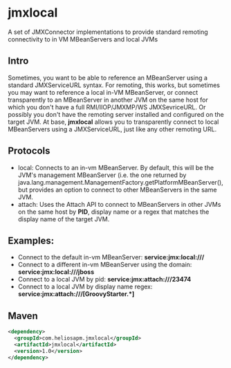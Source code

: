 # jmxlocal
A set of JMXConnector implementations to provide standard remoting connectivity to in VM MBeanServers and local JVMs

## Intro
Sometimes, you want to be able to reference an MBeanServer using a standard JMXServiceURL syntax. For remoting, this works, but sometimes you may want to reference a local in-VM MBeanServer, or connect transparently to an MBeanServer in another JVM on the same host for which you don't have a full RMI/IIOP/JMXMP/WS JMXSevriceURL. Or possibly you don't have the remoting server installed and configured on the target JVM. At base, **jmxlocal** allows you to transparently connect to local MBeanServers using a JMXServiceURL, just like any other remoting URL.

## Protocols
 * local: Connects to an in-vm MBeanServer. By default, this will be the JVM's management MBeanServer (i.e. the one returned by java.lang.management.ManagementFactory.getPlatformMBeanServer(), but provides an option to connect to other MBeanServers in the same JVM.
 * attach: Uses the Attach API to connect to MBeanServers in other JVMs on the same host by **PID**, display name or a regex that matches the display name of the target JVM.
 
## Examples:

* Connect to the default in-vm MBeanServer:  **service:jmx:local:///**
* Connect to a different in-vm MBeanServer using the domain:  **service:jmx:local:///jboss**
* Connect to a local JVM by pid: **service:jmx:attach:///23474**
* Connect to a local JVM by display name regex: **service:jmx:attach:///[GroovyStarter.*]**

## Maven
```XML
<dependency>
  <groupId>com.heliosapm.jmxlocal</groupId>
  <artifactId>jmxlocal</artifactId>
  <version>1.0</version>
</dependency>
```
